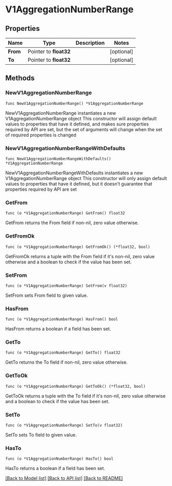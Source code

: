 # V1AggregationNumberRange

## Properties

Name | Type | Description | Notes
------------ | ------------- | ------------- | -------------
**From** | Pointer to **float32** |  | [optional] 
**To** | Pointer to **float32** |  | [optional] 

## Methods

### NewV1AggregationNumberRange

`func NewV1AggregationNumberRange() *V1AggregationNumberRange`

NewV1AggregationNumberRange instantiates a new V1AggregationNumberRange object
This constructor will assign default values to properties that have it defined,
and makes sure properties required by API are set, but the set of arguments
will change when the set of required properties is changed

### NewV1AggregationNumberRangeWithDefaults

`func NewV1AggregationNumberRangeWithDefaults() *V1AggregationNumberRange`

NewV1AggregationNumberRangeWithDefaults instantiates a new V1AggregationNumberRange object
This constructor will only assign default values to properties that have it defined,
but it doesn't guarantee that properties required by API are set

### GetFrom

`func (o *V1AggregationNumberRange) GetFrom() float32`

GetFrom returns the From field if non-nil, zero value otherwise.

### GetFromOk

`func (o *V1AggregationNumberRange) GetFromOk() (*float32, bool)`

GetFromOk returns a tuple with the From field if it's non-nil, zero value otherwise
and a boolean to check if the value has been set.

### SetFrom

`func (o *V1AggregationNumberRange) SetFrom(v float32)`

SetFrom sets From field to given value.

### HasFrom

`func (o *V1AggregationNumberRange) HasFrom() bool`

HasFrom returns a boolean if a field has been set.

### GetTo

`func (o *V1AggregationNumberRange) GetTo() float32`

GetTo returns the To field if non-nil, zero value otherwise.

### GetToOk

`func (o *V1AggregationNumberRange) GetToOk() (*float32, bool)`

GetToOk returns a tuple with the To field if it's non-nil, zero value otherwise
and a boolean to check if the value has been set.

### SetTo

`func (o *V1AggregationNumberRange) SetTo(v float32)`

SetTo sets To field to given value.

### HasTo

`func (o *V1AggregationNumberRange) HasTo() bool`

HasTo returns a boolean if a field has been set.


[[Back to Model list]](../README.md#documentation-for-models) [[Back to API list]](../README.md#documentation-for-api-endpoints) [[Back to README]](../README.md)


